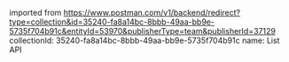 imported from https://www.postman.com/v1/backend/redirect?type=collection&id=35240-fa8a14bc-8bbb-49aa-bb9e-5735f704b91c&entityId=53970&publisherType=team&publisherId=37129
collectionId: 35240-fa8a14bc-8bbb-49aa-bb9e-5735f704b91c
name: List API